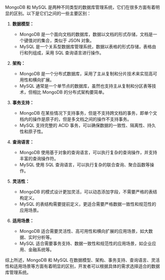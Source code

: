 MongoDB 和 MySQL 是两种不同类型的数据库管理系统，它们在很多方面有着明显的区别。以下是它们之间的一些主要区别：

1.  **数据模型：**
    
    *   MongoDB 是一个面向文档的数据库，数据以文档的形式存储，文档是一个键值对的集合，类似于 JSON 对象。
    *   MySQL 是一个关系型数据库管理系统，数据以表格的形式存储，表格由行和列组成，采用 SQL 查询语言进行操作。
2.  **架构：**
    
    *   MongoDB 是一个分布式数据库，采用了主从复制和分片技术来实现高可用性和横向扩展。
    *   MySQL 通常是一个单节点的数据库，虽然也支持主从复制和分区表等技术，但相比 MongoDB 的分布式架构要简单。
3.  **事务支持：**
    
    *   MongoDB 在某些情况下支持事务，但是不支持跨文档的事务，即单个文档内的操作是原子的，但是多文档之间的操作不支持事务。
    *   MySQL 支持完整的 ACID 事务，可以确保数据的一致性、隔离性、持久性和原子性。
4.  **查询语言：**
    
    *   MongoDB 使用基于对象的查询语言，可以执行复杂的查询操作，并支持丰富的查询操作符。
    *   MySQL 使用 SQL 查询语言，可以执行复杂的联合查询、聚合函数等操作。
5.  **灵活性：**
    
    *   MongoDB 的模式设计更加灵活，可以动态添加字段，不需要严格的表结构定义。
    *   MySQL 的表结构需要提前定义，更适合需要严格数据一致性和规范性的应用场景。
6.  **适用场景：**
    
    *   MongoDB 适合需要灵活性、高可用性和横向扩展的应用场景，如大数据、实时分析等。
    *   MySQL 适合需要事务支持、数据一致性和规范性的应用场景，如企业应用、金融系统等。

综上所述，MongoDB 和 MySQL 在数据模型、架构、事务支持、查询语言、灵活性和适用场景等方面有着明显的区别，开发者可以根据具体的需求选择适合的数据库管理系统。